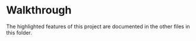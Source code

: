 # Walkthrough

The highlighted features of this project are documented in the other files
in this folder.